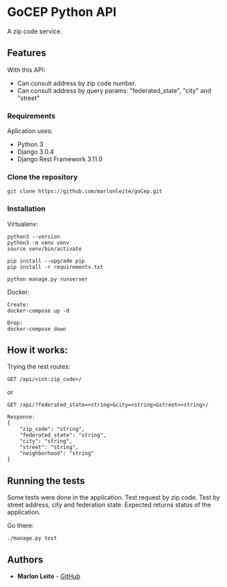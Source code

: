# GoCEP Python API

A zip code service.

## Features

With this API:
- Can consult address by zip code number.
- Can consult address by query params: "federated_state", "city" and "street"

### Requirements

Aplication uses:

- Python 3
- Django 3.0.4
- Django Rest Framework 3.11.0

### Clone the repository
```
git clone https://github.com/marlonleite/goCep.git
```

### Installation

Virtualenv:
```
python3 --version
python3 -m venv venv
source venv/bin/activate
 
pip install --upgrade pip
pip install -r requirements.txt

python manage.py runserver
```

Docker:
```
Create:
docker-compose up -d

Drop:
docker-compose down

```

## How it works:

Trying the rest routes:

```
GET /api/<int:zip_code>/
```
or
```
GET /api/?federated_state=<string>&city=<string>&street=<string>/
```

```
Response:
{
    "zip_code": "string",
    "federated_state": "string",
    "city": "string",
    "street": "string",
    "neighborhood": "string"
}
```

## Running the tests

Some tests were done in the application. 
Test request by zip code. Test by street address, city and federation state. 
Expected returns status of the application.

Go there:
```
./manage.py test
```

## Authors

* **Marlon Leite** - [GitHub](https://github.com/marlonleite)

